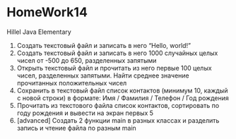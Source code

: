# HomeWork14
Hillel Java Elementary
1. Создать текстовый файл и записать в него “Hello, world!”
2. Создать текстовый файл и записать в него 1000 случайных целых чисел от -500 до 650,
разделенных запятыми
3. Открыть текстовый файл и прочитать из него первые 100 целых чисел, разделенных
запятыми. Найти среднее значение прочитанных положительных чисел
4. Сохранить в текстовый файл список контактов (минимум 10, каждый с новой строки) в
формате:
Имя / Фамилия / Телефон / Год рождения
5. Прочитать из текстового файла список контактов, сортировать по году рождения и
вывести на экран первых 5
6. [advanced] Создать 2 функции main в разных классах и разделить запись и чтение файла
по разным main
